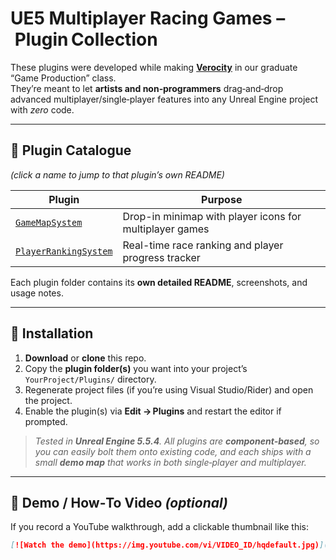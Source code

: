 # UE5 Multiplayer Racing Games – Plugin Collection

These plugins were developed while making **[Verocity](https://store.steampowered.com/app/3572320/Verocity/)** in our graduate “Game Production” class.  
They’re meant to let **artists and non‑programmers** drag‑and‑drop advanced multiplayer/single‑player features into any Unreal Engine project with *zero* code.

---

## 📁 Plugin Catalogue  
*(click a name to jump to that plugin’s own README)*

| Plugin | Purpose |
|--------|---------|
| [`GameMapSystem`](./GameMapSystem/) | Drop-in minimap with player icons for multiplayer games |
| [`PlayerRankingSystem`](./PlayerRankingSystem/) | Real-time race ranking and player progress tracker |


Each plugin folder contains its **own detailed README**, screenshots, and usage notes.

---

## 🔧 Installation

1. **Download** or **clone** this repo.  
2. Copy the **plugin folder(s)** you want into your project’s  
   `YourProject/Plugins/` directory.  
3. Regenerate project files (if you’re using Visual Studio/Rider) and open the project.  
4. Enable the plugin(s) via **Edit → Plugins** and restart the editor if prompted.

> *Tested in **Unreal Engine 5.5.4**. All plugins are **component‑based**, so you can easily bolt them onto existing code, and each ships with a small **demo map** that works in both single‑player and multiplayer.*

---

## 🎥 Demo / How‑To Video  *(optional)*

If you record a YouTube walkthrough, add a clickable thumbnail like this:

```markdown
[![Watch the demo](https://img.youtube.com/vi/VIDEO_ID/hqdefault.jpg)](https://youtu.be/VIDEO_ID)
